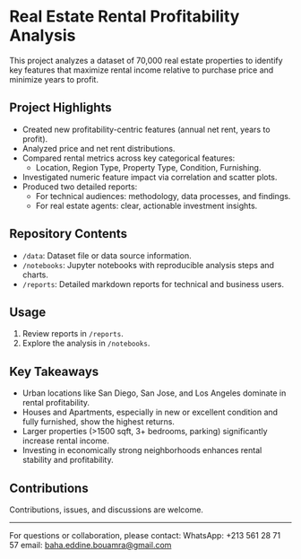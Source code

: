 # Real Estate Rental Profitability Analysis

This project analyzes a dataset of 70,000 real estate properties to identify key features that maximize rental income relative to purchase price and minimize years to profit.

## Project Highlights

- Created new profitability-centric features (annual net rent, years to profit).
- Analyzed price and net rent distributions.
- Compared rental metrics across key categorical features:
  - Location, Region Type, Property Type, Condition, Furnishing.
- Investigated numeric feature impact via correlation and scatter plots.
- Produced two detailed reports:
  - For technical audiences: methodology, data processes, and findings.
  - For real estate agents: clear, actionable investment insights.

## Repository Contents

- `/data`: Dataset file or data source information.
- `/notebooks`: Jupyter notebooks with reproducible analysis steps and charts.
- `/reports`: Detailed markdown reports for technical and business users.

## Usage

1. Review reports in `/reports`.
2. Explore the analysis in `/notebooks`.

## Key Takeaways

- Urban locations like San Diego, San Jose, and Los Angeles dominate in rental profitability.
- Houses and Apartments, especially in new or excellent condition and fully furnished, show the highest returns.
- Larger properties (>1500 sqft, 3+ bedrooms, parking) significantly increase rental income.
- Investing in economically strong neighborhoods enhances rental stability and profitability.

## Contributions

Contributions, issues, and discussions are welcome.

---

For questions or collaboration, please contact:
WhatsApp: +213 561 28 71 57
email: baha.eddine.bouamra@gmail.com
